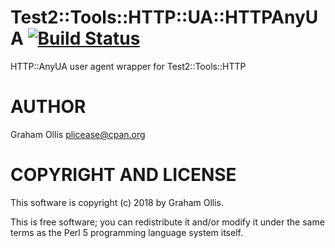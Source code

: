 # Test2::Tools::HTTP::UA::HTTPAnyUA [![Build Status](https://secure.travis-ci.org/plicease/Test2-Tools-HTTP-UA-HTTPAnyUA.png)](http://travis-ci.org/plicease/Test2-Tools-HTTP-UA-HTTPAnyUA)

HTTP::AnyUA user agent wrapper for Test2::Tools::HTTP

# AUTHOR

Graham Ollis <plicease@cpan.org>

# COPYRIGHT AND LICENSE

This software is copyright (c) 2018 by Graham Ollis.

This is free software; you can redistribute it and/or modify it under
the same terms as the Perl 5 programming language system itself.

